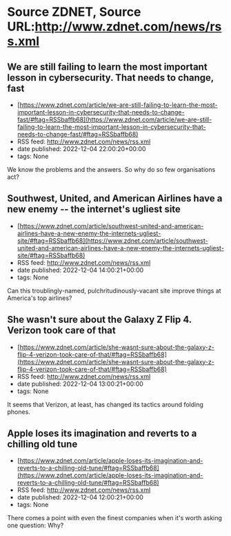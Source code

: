 # Source ZDNET, Source URL:http://www.zdnet.com/news/rss.xml

## We are still failing to learn the most important lesson in cybersecurity. That needs to change, fast
 - [https://www.zdnet.com/article/we-are-still-failing-to-learn-the-most-important-lesson-in-cybersecurity-that-needs-to-change-fast/#ftag=RSSbaffb68](https://www.zdnet.com/article/we-are-still-failing-to-learn-the-most-important-lesson-in-cybersecurity-that-needs-to-change-fast/#ftag=RSSbaffb68)
 - RSS feed: http://www.zdnet.com/news/rss.xml
 - date published: 2022-12-04 22:00:20+00:00
 - tags: None

We know the problems and the answers. So why do so few organisations act?

## Southwest, United, and American Airlines have a new enemy -- the internet's ugliest site
 - [https://www.zdnet.com/article/southwest-united-and-american-airlines-have-a-new-enemy-the-internets-ugliest-site/#ftag=RSSbaffb68](https://www.zdnet.com/article/southwest-united-and-american-airlines-have-a-new-enemy-the-internets-ugliest-site/#ftag=RSSbaffb68)
 - RSS feed: http://www.zdnet.com/news/rss.xml
 - date published: 2022-12-04 14:00:21+00:00
 - tags: None

Can this troublingly-named, pulchritudinously-vacant site improve things at America's top airlines?

## She wasn't sure about the Galaxy Z Flip 4. Verizon took care of that
 - [https://www.zdnet.com/article/she-wasnt-sure-about-the-galaxy-z-flip-4-verizon-took-care-of-that/#ftag=RSSbaffb68](https://www.zdnet.com/article/she-wasnt-sure-about-the-galaxy-z-flip-4-verizon-took-care-of-that/#ftag=RSSbaffb68)
 - RSS feed: http://www.zdnet.com/news/rss.xml
 - date published: 2022-12-04 13:00:21+00:00
 - tags: None

It seems that Verizon, at least, has changed its tactics around folding phones.

## Apple loses its imagination and reverts to a chilling old tune
 - [https://www.zdnet.com/article/apple-loses-its-imagination-and-reverts-to-a-chilling-old-tune/#ftag=RSSbaffb68](https://www.zdnet.com/article/apple-loses-its-imagination-and-reverts-to-a-chilling-old-tune/#ftag=RSSbaffb68)
 - RSS feed: http://www.zdnet.com/news/rss.xml
 - date published: 2022-12-04 12:00:21+00:00
 - tags: None

There comes a point with even the finest companies when it's worth asking one question: Why?

